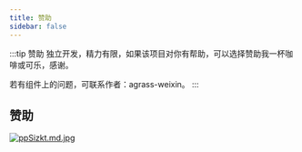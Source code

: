 ```yaml
---
title: 赞助
sidebar: false
---
```


:::tip 赞助
独立开发，精力有限，如果该项目对你有帮助，可以选择赞助我一杯咖啡或可乐，感谢。

若有组件上的问题，可联系作者：agrass-weixin。
:::


## 赞助
[![ppSizkt.md.jpg](https://s1.ax1x.com/2023/02/28/ppCyVKA.jpg)](https://imgse.com/i/ppSizkt)

